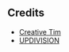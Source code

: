 ## Credits

- [Creative Tim](https://creative-tim.com/?ref=bdl-readme)
- [UPDIVISION](https://updivision.com)
